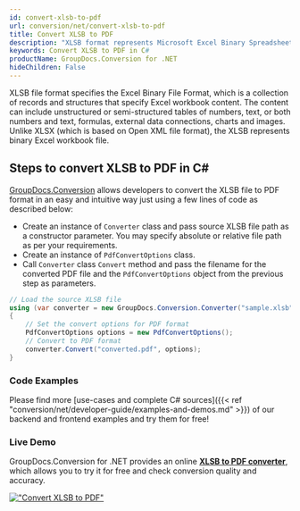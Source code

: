 ```yaml
---
id: convert-xlsb-to-pdf
url: conversion/net/convert-xlsb-to-pdf
title: Convert XLSB to PDF
description: "XLSB format represents Microsoft Excel Binary Spreadsheet File with .xlsb extension. Learn how to convert XLSB to PDF file programmatically in C# language using GroupDocs.Conversion for .NET library."
keywords: Convert XLSB to PDF in C#
productName: GroupDocs.Conversion for .NET
hideChildren: False
---
```


XLSB file format specifies the Excel Binary File Format, which is a collection of records and structures that specify Excel workbook content. The content can include unstructured or semi-structured tables of numbers, text, or both numbers and text, formulas, external data connections, charts and images. Unlike XLSX (which is based on Open XML file format), the XLSB represents binary Excel workbook file.

## Steps to convert XLSB to PDF in C#

[GroupDocs.Conversion](https://products.groupdocs.com/conversion/net) allows developers to convert the XLSB file to PDF format in an easy and intuitive way just using a few lines of code as described below:

* Create an instance of `Converter` class and pass source XLSB file path as a constructor parameter. You may specify absolute or relative file path as per your requirements. 
* Create an instance of `PdfConvertOptions` class.
* Call `Converter` class `Convert` method and pass the filename for the converted PDF file and the `PdfConvertOptions` object from the previous step as parameters.

```csharp
// Load the source XLSB file
using (var converter = new GroupDocs.Conversion.Converter("sample.xlsb"))
{
    // Set the convert options for PDF format
    PdfConvertOptions options = new PdfConvertOptions();
    // Convert to PDF format
    converter.Convert("converted.pdf", options);
}
```

### Code Examples

Please find more [use-cases and complete C# sources]({{< ref "conversion/net/developer-guide/examples-and-demos.md" >}}) of our backend and frontend examples and try them for free!

### Live Demo

GroupDocs.Conversion for .NET provides an online [**XLSB to PDF converter**](https://products.groupdocs.app/conversion/xlsb-to-pdf), which allows you to try it for free and check conversion quality and accuracy.

[!["Convert XLSB to PDF"](conversion/net/images/convert-xlsb-to-pdf.png)](https://products.groupdocs.app/conversion/xlsb-to-pdf)